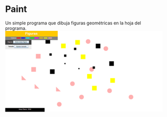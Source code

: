 # Paint
Un simple programa que dibuja figuras geométricas en la hoja del programa.
<img src="https://github.com/HangingEmperor/Paint/blob/master/screenShot.png?raw=true">
